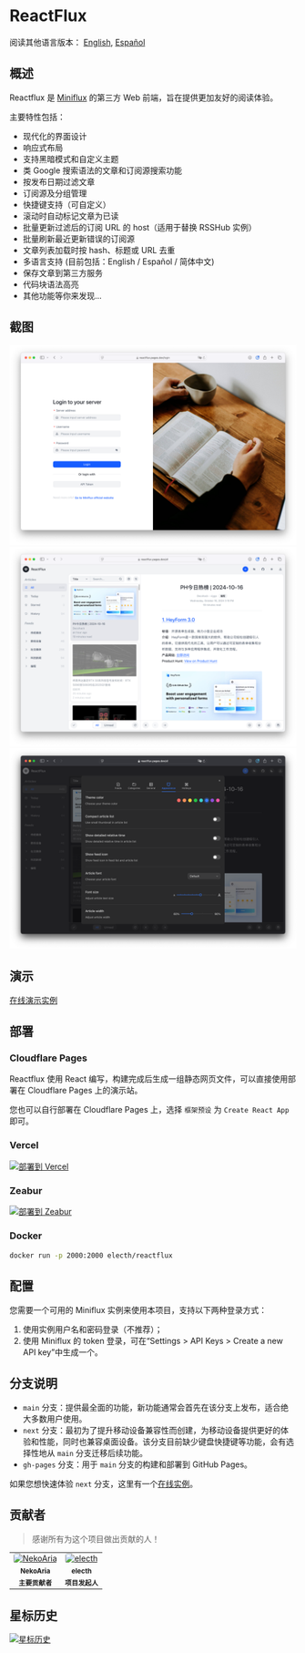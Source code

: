 # ReactFlux

阅读其他语言版本： [English](README.md), [Español](README.es-ES.md)

## 概述

Reactflux 是 [Miniflux](https://github.com/miniflux/miniflux) 的第三方 Web 前端，旨在提供更加友好的阅读体验。

主要特性包括：

- 现代化的界面设计
- 响应式布局
- 支持黑暗模式和自定义主题
- 类 Google 搜索语法的文章和订阅源搜索功能
- 按发布日期过滤文章
- 订阅源及分组管理
- 快捷键支持（可自定义）
- 滚动时自动标记文章为已读
- 批量更新过滤后的订阅 URL 的 host（适用于替换 RSSHub 实例）
- 批量刷新最近更新错误的订阅源
- 文章列表加载时按 hash、标题或 URL 去重
- 多语言支持 (目前包括：English / Español / 简体中文)
- 保存文章到第三方服务
- 代码块语法高亮
- 其他功能等你来发现...

## 截图

![登录](images/login.png)
![布局](images/layout.png)
![设置](images/settings.png)

## 演示

[在线演示实例](https://reactflux.pages.dev/login)

## 部署

### Cloudflare Pages

Reactflux 使用 React 编写，构建完成后生成一组静态网页文件，可以直接使用部署在 Cloudflare Pages 上的演示站。

您也可以自行部署在 Cloudflare Pages 上，选择 ` 框架预设 ` 为 `Create React App` 即可。

### Vercel

[![部署到 Vercel](https://vercel.com/button)](https://vercel.com/import/project?template=https://github.com/electh/ReactFlux)

### Zeabur

[![部署到 Zeabur](https://zeabur.com/button.svg)](https://zeabur.com/templates/OKXO3W)

### Docker

```bash
docker run -p 2000:2000 electh/reactflux
```

## 配置

您需要一个可用的 Miniflux 实例来使用本项目，支持以下两种登录方式：

1. 使用实例用户名和密码登录（不推荐）；
2. 使用 Miniflux 的 token 登录，可在“Settings > API Keys > Create a new API key”中生成一个。

## 分支说明

- `main` 分支：提供最全面的功能，新功能通常会首先在该分支上发布，适合绝大多数用户使用。
- `next` 分支：最初为了提升移动设备兼容性而创建，为移动设备提供更好的体验和性能，同时也兼容桌面设备。该分支目前缺少键盘快捷键等功能，会有选择性地从 `main` 分支迁移后续功能。
- `gh-pages` 分支：用于 `main` 分支的构建和部署到 GitHub Pages。

如果您想快速体验 `next` 分支，这里有一个[在线实例](https://arcoflux.pages.dev/login)。

## 贡献者

> 感谢所有为这个项目做出贡献的人！

<table>
<tr>
    <td align="center">
        <a href="https://github.com/NekoAria">
            <img src="https://avatars.githubusercontent.com/u/23137034?v=4" width="90" alt="NekoAria" style="border-radius: 4px"/>
        </a>
        <br />
        <sub><b>NekoAria</b></sub>
        <br />
        <sub><b> 主要贡献者 </b></sub>
    </td>
    <td align="center">
        <a href="https://github.com/electh">
            <img src="https://avatars.githubusercontent.com/u/83588235?v=4" width="90" alt="electh" style="border-radius: 4px"/>
        </a>
        <br />
        <sub><b>electh</b></sub>
        <br />
        <sub><b> 项目发起人 </b></sub>
    </td>
</tr>
</table>

## 星标历史

[![星标历史](https://starchart.cc/electh/ReactFlux.svg)](https://starchart.cc/electh/ReactFlux)
